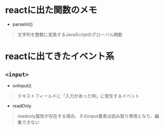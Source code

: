 # reactに出た関数のメモ
- parseInt()
>文字列を整数に変換するJavaScriptのグローバル関数

# reactに出てきたイベント系
## `<input>`
- onInput()
>テキストフィールドに「入力があった時」に発生するイベント
- readOnly
>readonly属性が存在する場合、そのinput要素は読み取り専用となり、編集できない
